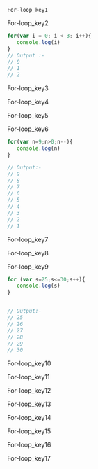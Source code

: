 ```ngMeta
For-loop_key1
```

For-loop_key2
```javascript
for(var i = 0; i < 3; i++){
   console.log(i)
}
// Output :-
// 0
// 1
// 2    

```
For-loop_key3


For-loop_key4


For-loop_key5



For-loop_key6


```javascript
for(var n=9;n>0;n--){
   console.log(n)
}

// Output:-
// 9
// 8
// 7
// 6
// 5
// 4
// 3
// 2
// 1

```
For-loop_key7


For-loop_key8


For-loop_key9
```javascript
for (var s=25;s<=30;s++){
   console.log(s)
}


// Output:-
// 25
// 26
// 27
// 28
// 29
// 30
```
For-loop_key10


For-loop_key11


For-loop_key12


For-loop_key13


For-loop_key14


For-loop_key15


For-loop_key16


For-loop_key17
